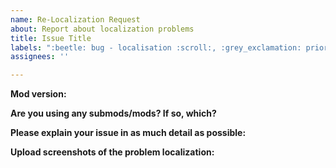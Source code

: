 ```yaml
---
name: Re-Localization Request
about: Report about localization problems
title: Issue Title
labels: ":beetle: bug - localisation :scroll:, :grey_exclamation: priority low"
assignees: ''

---
```


<!--
**DO NOT REMOVE PRE-EXISTING LINES**
------------------------------------------------------------------------------------------------------------
-->
**Mod version:**

**Are you using any submods/mods? If so, which?**

**Please explain your issue in as much detail as possible:**

**Upload screenshots of the problem localization:**
